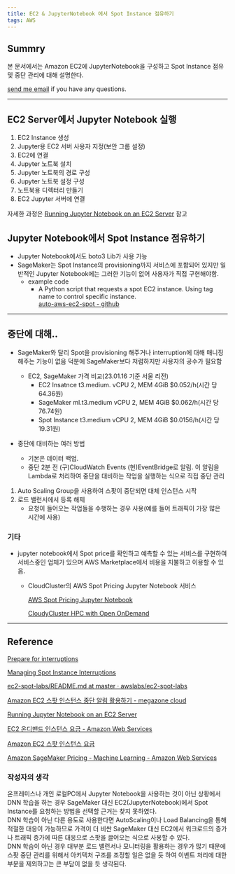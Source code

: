 ```yaml
---
title: EC2 & JupyterNotebook 에서 Spot Instance 점유하기
tags: AWS
---
```


## Summry

본 문서에서는 Amazon EC2에 JupyterNotebook을 구성하고 Spot Instance 점유 및 중단 관리에 대해 설명한다.

[send me email](mailto:jewel7492@gmail.com) if you have any questions.

<!--more-->

---

## EC2 Server에서 Jupyter Notebook 실행

1. EC2 Instance 생성
2. Jupyter용 EC2 서버 사용자 지정(보안 그룹 설정)
3. EC2에 연결
4. Jupyter 노트북 설치
5. Jupyter 노트북의 경로 구성
6. Jupyter 노트북 설정 구성
7. 노트북용 디렉터리 만들기
8. EC2 Jupyter 서버에 연결

자세한 과정은 [Running Jupyter Notebook on an EC2 Server](https://dataschool.com/data-modeling-101/running-jupyter-notebook-on-an-ec2-server/) 참고

## Jupyter Notebook에서 Spot Instance 점유하기

- Jupyter Notebook에서도 boto3 Lib가 사용 가능
- SageMaker는 Spot Instance의 provisioning까지 서비스에 포함되어 있지만 일반적인 Jupyter Notebook에는 그러한 기능이 없어 사용자가 직접 구현해야함.
    - example code
        - A Python script that requests a spot EC2 instance. Using tag name to control specific instance.  
        [auto-aws-ec2-spot - github](https://github.com/s-mawjee/auto-aws-ec2-spot)
        

---

## 중단에 대해..

- SageMaker와 달리 Spot을 provisioning 해주거나 interruption에 대해 매니징해주는 기능이 없음 덕분에 SageMaker보다 저렴하지만 사용자의 공수가 필요함
    - EC2, SageMaker 가격 비교(23.01.16 기준 서울 리전)
        - EC2 Insatnce t3.medium. vCPU 2,  MEM 4GiB $0.052/h(시간 당 64.36원)
        - SageMaker ml.t3.medium vCPU 2, MEM 4GiB $0.062/h(시간 당 76.74원)
        - Spot Instance t3.medium  vCPU 2, MEM 4GiB $0.0156/h(시간 당 19.31원)

- 중단에 대비하는 여러 방법
    - 기본은 데이터 백업.
    - 중단 2분 전 (구)CloudWatch Events (현)EventBridge로 알림. 이 알림을 Lambda로 처리하여 중단을 대비하는 작업을 실행하는 식으로 직접 중단 관리
1. Auto Scaling Group을 사용하여 스팟이 중단되면 대체 인스턴스 시작
2. 로드 밸런서에서 등록 해제 
    - 요청이 들어오는 작업들을 수행하는 경우 사용(예를 들어 트래픽이 가장 많은 시간에 사용)

### 기타

- jupyter notebook에서 Spot price를 확인하고 예측할 수 있는 서비스를 구현하여 서비스중인 업체가 있으며 AWS Marketplace에서 비용을 지불하고 이용할 수 있음.
    - CloudCluster의 AWS Spot Pricing Jupyter Notebook 서비스
        
        [AWS Spot Pricing Jupyter Notebook](http://aws.cloudycluster.com/blog/aws-spot-pricing-jupyter-notebook/)
        
        [CloudyCluster HPC with Open OnDemand](https://aws.amazon.com/marketplace/pp/prodview-am3yf3mjcj2bs)
        

---

## Reference

[Prepare for interruptions](https://docs.aws.amazon.com/AWSEC2/latest/UserGuide/prepare-for-interruptions.html)

[Managing Spot Instance Interruptions](https://docs.aws.amazon.com/whitepapers/latest/cost-optimization-leveraging-ec2-spot-instances/managing-instance-termination.html)

[ec2-spot-labs/README.md at master · awslabs/ec2-spot-labs](https://github.com/awslabs/ec2-spot-labs/blob/master/ec2-spot-interruption-handler/README.md)

[Amazon EC2 스팟 인스턴스 중단 알림 활용하기 - megazone cloud](https://www.megazone.com/techblog_180326_amazon-ec2-spot-instance/)

[Running Jupyter Notebook on an EC2 Server](https://dataschool.com/data-modeling-101/running-jupyter-notebook-on-an-ec2-server/)

[EC2 온디맨드 인스턴스 요금 - Amazon Web Services](https://aws.amazon.com/ko/ec2/pricing/on-demand/)

[Amazon EC2 스팟 인스턴스 요금](https://aws.amazon.com/ko/ec2/spot/pricing/)

[Amazon SageMaker Pricing - Machine Learning - Amazon Web Services](https://aws.amazon.com/ko/sagemaker/pricing/)

### 작성자의 생각

온프레미스나 개인 로컬PC에서 Jupyter Notebook을 사용하는 것이 아닌 상황에서 DNN 학습을 하는 경우 SageMaker 대신 EC2(JupyterNotebook)에서 Spot Instance를 요청하는 방법을 선택할 근거는 찾지 못하였다.  
DNN 학습이 아닌 다른 용도로 사용한다면 AutoScaling이나 Load Balancing을 통해 적절한 대응이 가능하므로 가격이 더 비싼 SageMaker 대신 EC2에서 워크로드의 증가나 트래픽 증가에 따른 대응으로 스팟을 끌어오는 식으로 사용할 수 있다.  
DNN 학습이 아닌 경우 대부분 로드 밸런서나 모니터링을 활용하는 경우가 많기 때문에 스팟 중단 관리를 위해서 아키텍처 구조를 조정할 일은 없을 듯 하여 이벤트 처리에 대한 부분을 제외하고는 큰 부담이 없을 듯 생각된다.